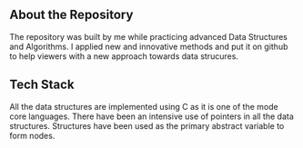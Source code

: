 ## About the Repository

The repository was built by me while practicing advanced Data Structures and Algorithms.
I applied new and innovative methods and put it on github to help viewers with a new approach towards data strucures.

## Tech Stack

All the data structures are implemented using C as it is one of the mode core languages.
There have been an intensive use of pointers in all the data structures.
Structures have been used as the primary abstract variable to form nodes.